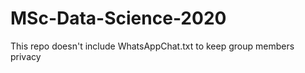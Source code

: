 # MSc-Data-Science-2020

This repo doesn't include WhatsAppChat.txt to keep group members privacy <br />
